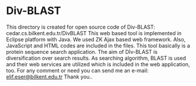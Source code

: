 Div-BLAST
=========
This directory is created for open source code of Div-BLAST: cedar.cs.bilkent.edu.tr/DivBLAST
This web based tool is implemented in Eclipse platform with Java. We used ZK Ajax based web framework. Also, JavaScript and HTML codes are included in the files.
This tool basically is a protein sequence search application. The aim of Dİv-BLAST is diversification over search results.
As searching algorithm, BLAST is used and their web services are utilized which is included in the web application, too.
For any comment or need you can send me an e-mail: elif.eser@bilkent.edu.tr
Thank you..
